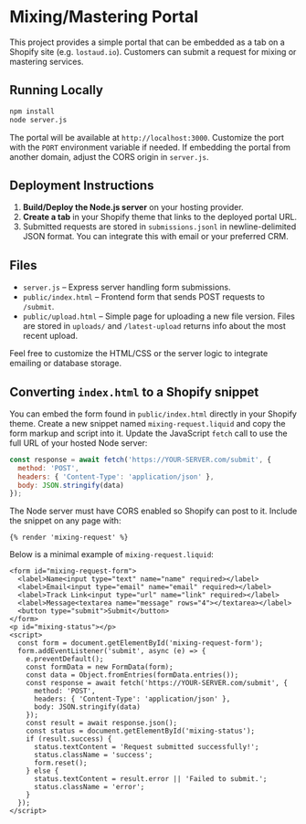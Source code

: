 # Mixing/Mastering Portal

This project provides a simple portal that can be embedded as a tab on a Shopify site (e.g. `lostaud.io`). Customers can submit a request for mixing or mastering services.

## Running Locally

```bash
npm install
node server.js
```

The portal will be available at `http://localhost:3000`. Customize the port with the `PORT` environment variable if needed.
If embedding the portal from another domain, adjust the CORS origin in `server.js`.

## Deployment Instructions

1. **Build/Deploy the Node.js server** on your hosting provider.
2. **Create a tab** in your Shopify theme that links to the deployed portal URL.
3. Submitted requests are stored in `submissions.jsonl` in newline-delimited JSON format. You can integrate this with email or your preferred CRM.

## Files

- `server.js` – Express server handling form submissions.
- `public/index.html` – Frontend form that sends POST requests to `/submit`.
- `public/upload.html` – Simple page for uploading a new file version. Files are
  stored in `uploads/` and `/latest-upload` returns info about the most recent
  upload.

Feel free to customize the HTML/CSS or the server logic to integrate emailing or database storage.

## Converting `index.html` to a Shopify snippet

You can embed the form found in `public/index.html` directly in your Shopify theme.
Create a new snippet named `mixing-request.liquid` and copy the form markup and
script into it. Update the JavaScript `fetch` call to use the full URL of your
hosted Node server:

```javascript
const response = await fetch('https://YOUR-SERVER.com/submit', {
  method: 'POST',
  headers: { 'Content-Type': 'application/json' },
  body: JSON.stringify(data)
});
```

The Node server must have CORS enabled so Shopify can post to it.
Include the snippet on any page with:

```liquid
{% render 'mixing-request' %}
```

Below is a minimal example of `mixing-request.liquid`:

```liquid
<form id="mixing-request-form">
  <label>Name<input type="text" name="name" required></label>
  <label>Email<input type="email" name="email" required></label>
  <label>Track Link<input type="url" name="link" required></label>
  <label>Message<textarea name="message" rows="4"></textarea></label>
  <button type="submit">Submit</button>
</form>
<p id="mixing-status"></p>
<script>
  const form = document.getElementById('mixing-request-form');
  form.addEventListener('submit', async (e) => {
    e.preventDefault();
    const formData = new FormData(form);
    const data = Object.fromEntries(formData.entries());
    const response = await fetch('https://YOUR-SERVER.com/submit', {
      method: 'POST',
      headers: { 'Content-Type': 'application/json' },
      body: JSON.stringify(data)
    });
    const result = await response.json();
    const status = document.getElementById('mixing-status');
    if (result.success) {
      status.textContent = 'Request submitted successfully!';
      status.className = 'success';
      form.reset();
    } else {
      status.textContent = result.error || 'Failed to submit.';
      status.className = 'error';
    }
  });
</script>
```

